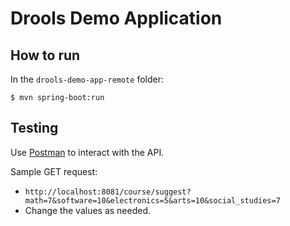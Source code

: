 Drools Demo Application
===

## How to run
In the `drools-demo-app-remote` folder:
    
```
$ mvn spring-boot:run
```

    
## Testing
Use [Postman](https://chrome.google.com/webstore/detail/postman/fhbjgbiflinjbdggehcddcbncdddomop?hl=en) to interact with
the API.

Sample GET request:

* `http://localhost:8081/course/suggest?math=7&software=10&electronics=5&arts=10&social_studies=7`
* Change the values as needed.